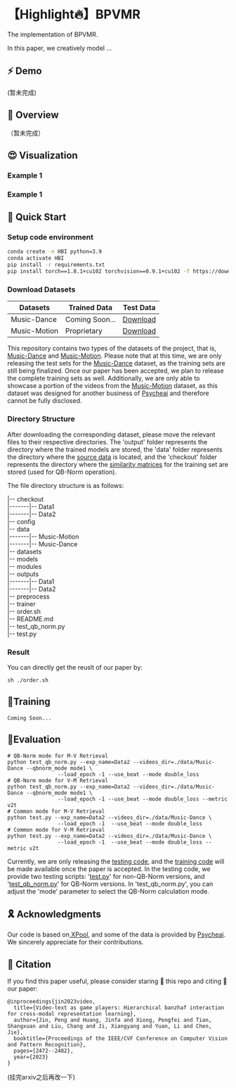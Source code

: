 
# 【Highlight🔥】BPVMR

The implementation of BPVMR.

In this paper, we creatively model ...

## ⚡ Demo

(暂未完成)

## 🌟 Overview

（暂未完成）

## 😍 Visualization

### Example 1

### Example 1

## 🚀 Quick Start

### Setup code environment

```sh
conda create -n HBI python=3.9
conda activate HBI
pip install -r requirements.txt
pip install torch==1.8.1+cu102 torchvision==0.9.1+cu102 -f https://download.pytorch.org/whl/torch_stable.html
```

### Download Datasets

| Datasets     | Trained Data   | Test Data                                                             |
| ------------ | -------------- | --------------------------------------------------------------------- |
| Music-Dance  | Coming Soon... | [Download](https://pan.xunlei.com/s/VNZnwgUBLnxmw34YMYy1KZIeA1?pwd=ubuq) |
| Music-Motion | Proprietary    | [Download](https://pan.xunlei.com/s/VNZnwuKEp6fBzFJoNCEmeV2ZA1?pwd=tzve) |

This repository contains two types of the datasets of the project, that is, [Music-Dance]() and [Music-Motion](). Please note that at this time, we are only releasing the test sets for the [Music-Dance]() dataset, as the training sets are still being finalized. Once our paper has been accepted, we plan to release the complete training sets as well. Additionally, we are only able to showcase a portion of the videos from the [Music-Motion]() dataset, as this dataset was designed for another business of [Psycheai](https://www.psyai.com/home) and therefore cannot be fully disclosed.

### Directory Structure

After downloading the corresponding dataset, please move the relevant files to their respective directories. The 'output' folder represents the directory where the trained models are stored, the 'data' folder represents the directory where the [source data]() is located, and the 'checkout' folder represents the directory where the [similarity matrices]() for the training set are stored (used for QB-Norm operation).

The file directory  structure is as follows:

|-- checkout  
|-------|-- Data1  
|-------|-- Data2  
|-- config  
|-- data  
|-------|-- Music-Motion  
|-------|-- Music-Dance  
|-- datasets  
|-- models  
|-- modules  
|-- outputs  
|-------|-- Data1  
|-------|-- Data2  
|-- preprocess  
|-- trainer  
|-- order.sh  
|-- README.md  
|-- test_qb_norm.py  
|-- test.py  

### Result

You can directly get the reuslt of our paper by:

```
sh ./order.sh
```

## 🚀Training

```
Coming Soon...
```

## 🚀Evaluation

```shell
# QB-Norm mode for M-V Retrieval
python test_qb_norm.py --exp_name=Data2 --videos_dir=./data/Music-Dance --qbnorm_mode mode1 \
                --load_epoch -1 --use_beat --mode double_loss
# QB-Norm mode for V-M Retrieval
python test_qb_norm.py --exp_name=Data2 --videos_dir=./data/Music-Dance --qbnorm_mode mode1 \
                --load_epoch -1 --use_beat --mode double_loss --metric v2t
# Common mode for M-V Retrieval
python test.py --exp_name=Data2 --videos_dir=./data/Music-Dance \
                --load_epoch -1  --use_beat --mode double_loss
# Common mode for V-M Retrieval
python test.py --exp_name=Data2 --videos_dir=./data/Music-Dance \
                --load_epoch -1  --use_beat --mode double_loss --metric v2t
```

Currently, we are only releasing the [testing code](), and the [training code]() will be made available once the paper is accepted. In the testing code, we provide two testing scripts: '[test.py]()' for non-QB-Norm versions, and '[test_qb_norm.py]()' for QB-Norm versions. In 'test_qb_norm.py', you can adjust the 'mode' parameter to select the QB-Norm calculation mode.

## 🎗️ Acknowledgments

Our code is based on[ XPool](https://github.com/layer6ai-labs/xpool), and some of the data is provided by [Psycheai](https://www.psyai.com/home). We sincerely appreciate for their contributions.

## 📌 Citation

If you find this paper useful, please consider staring 🌟 this repo and citing 📑 our paper:

```
@inproceedings{jin2023video,
  title={Video-text as game players: Hierarchical banzhaf interaction for cross-modal representation learning},
  author={Jin, Peng and Huang, Jinfa and Xiong, Pengfei and Tian, Shangxuan and Liu, Chang and Ji, Xiangyang and Yuan, Li and Chen, Jie},
  booktitle={Proceedings of the IEEE/CVF Conference on Computer Vision and Pattern Recognition},
  pages={2472--2482},
  year={2023}
}
```

(挂完arxiv之后再改一下)
